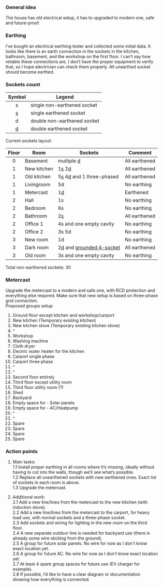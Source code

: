 ### General idea
The house has old electrical setup, it has to upgraded to modern one, safe and future-proof.

### Earthing
I’ve bought an electrical earthing tester and collected some initial data. It looks like there is an earth connection in the sockets in the kitchen, bathroom, basement, and the workshop on the first floor. I can’t say how reliable these connections are, I don’t have the proper equipment to verify that, so I hope electrician can check them properly. All unearthed socket should become earthed.

### Sockets count

| Symbol | Legend |
|:------:|--------|
| s      | single non-earthened socket |  
| <ins>s</ins>      | single earthened socket     | 
| d      | double non-earthened socket | 
| <ins>d</ins>      | double earthened socket     | 

Current sockets layout:  

| Floor | Room        | Sockets                      |  Comment         |
|:-----:|-------------|------------------------------|------------------|
| 0     | Basement    | multiple <ins>d</ins>        | All earthened    |
| 1     | New kitchen | 1<ins>s</ins> 2<ins>d</ins>  | All earthened    |
| 1     | Old kitchen | 5<ins>s</ins> 4<ins>d</ins> and 1 three-phased | All earthened    |
| 1     | Livingroom  | 5d                           | No earthing      |
| 1     | Metercast   | 1<ins>d</ins>                | Earthened        |
| 2     | Hall        | 1s                           | No earthing      |
| 2     | Bedroom     | 6s                           | No earthing      |
| 2     | Bathroom    | 2<ins>s</ins>                | All earthened    |
| 2     | Office 1    | 4s and one empty cavity      | No earthing      |
| 2     | Office 2    | 3s 5d                        | No earthing      |
| 3     | New room    | 1d                           | No earthing      |
| 3     | Dark room   | 2<ins>d</ins> and <ins>grounded 4-socket</ins> | All earthened    |
| 3     | Old room    | 3s and one empty cavity      | No earthing      |

Total non-earthened sockets: 30  

### Metercast
Upgrade the metercast to a modern and safe one, with RCD protection and everything else required.
Make sure that new setup is based on three-phase grid connection.  
Proposed groups setup:  
1. Ground floor except kitchen and workshop/carport
2. New kitchen (Temporary existing kitchen)
3. New kitchen stove (Temporary existing kitchen stove)
4. ^
5. Workshop
6. Washing machine
7. Cloth dryer
8. Electric water heater for the kitchen
9. Carport single phase
10. Carport three phase
11. ^
12. ^
13. Second floor entirely
15. Third floor except utility room
16. Third floor utility room (?)
17. Shed
18. Backyard
19. Empty space for - Solar panels 
20. Empty space for - AC/Heatpump
21. ^
22. ^
23. Spare
24. Spare
25. Spare
26. Spare

### Action points
1. Main tasks:  
   1.1 Install proper earthing in all rooms where it’s missing, ideally without having to cut into the walls, though we’ll see what’s possible.  
   1.2 Replace all unearthened sockets with new earthened ones. Exact list of sockets in each room is above.  
   1.3 Upgrade the metercast.  

2. Additional work:  
   2.1 Add a new line/lines from the metercast to the new kitchen (with induction stove).  
   2.2 Add a new line/lines from the metercast to the carport, for heavy load use, with normal sockets and a three-phase socket.  
   2.3 Add sockets and wiring for lighting in the new room on the third floor.  
   2.4 A new separate outdoor line is needed for backyard use (there is already some wire sticking from the ground).  
   2.5 A group for future solar panels. No wire for now as I don't know exact location yet.  
   2.6 A group for future AC. No wire for now as I don't know exact location yet.  
   2.7 At least 4 spare group spaces for future use (EV charger for example).  
   2.8 If possible, I’d like to have a clear diagram or documentation showing how everything is connected.  
